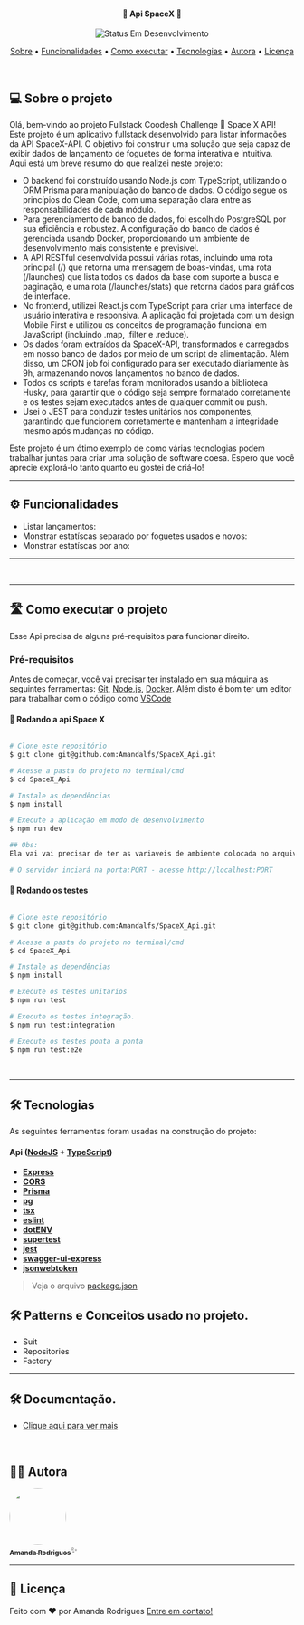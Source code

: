 </p>
<h4 align="center"> 
	🚧 Api SpaceX 🚧
</h4>

<p align="center">
	<img alt="Status Em Desenvolvimento" src="https://img.shields.io/badge/STATUS-CONCLUÌDO-green">
</p>

<p align="center">
 <a href="#-sobre-o-projeto">Sobre</a> •
 <a href="#-funcionalidades">Funcionalidades</a> •
 <a href="#-como-executar-o-projeto">Como executar</a> • 
 <a href="#-tecnologias">Tecnologias</a> • 
 <a href="#-autora">Autora</a> • 
 <a href="#user-content--licença">Licença</a>
</p>

<br>

## 💻 Sobre o projeto
Olá, bem-vindo ao projeto Fullstack Coodesh Challenge 🏅 Space X API!<br>
Este projeto é um aplicativo fullstack desenvolvido para listar informações da API SpaceX-API. O objetivo foi construir uma solução que seja capaz de exibir dados de lançamento de foguetes de forma interativa e intuitiva.<br>
Aqui está um breve resumo do que realizei neste projeto:
- O backend foi construído usando Node.js com TypeScript, utilizando o ORM Prisma para manipulação do banco de dados. O código segue os princípios do Clean Code, com uma separação clara entre as responsabilidades de cada módulo.<br>
- Para gerenciamento de banco de dados, foi escolhido PostgreSQL por sua eficiência e robustez. A configuração do banco de dados é gerenciada usando Docker, proporcionando um ambiente de desenvolvimento mais consistente e previsível.<br>
- A API RESTful desenvolvida possui várias rotas, incluindo uma rota principal (/) que retorna uma mensagem de boas-vindas, uma rota (/launches) que lista todos os dados da base com suporte a busca e paginação, e uma rota (/launches/stats) que retorna dados para gráficos de interface.<br>
- No frontend, utilizei React.js com TypeScript para criar uma interface de usuário interativa e responsiva. A aplicação foi projetada com um design Mobile First e utilizou os conceitos de programação funcional em JavaScript (incluindo .map, .filter e .reduce).<br>
- Os dados foram extraídos da SpaceX-API, transformados e carregados em nosso banco de dados por meio de um script de alimentação. Além disso, um CRON job foi configurado para ser executado diariamente às 9h, armazenando novos lançamentos no banco de dados.<br>
- Todos os scripts e tarefas foram monitorados usando a biblioteca Husky, para garantir que o código seja sempre formatado corretamente e os testes sejam executados antes de qualquer commit ou push.<br>
- Usei o JEST para conduzir testes unitários nos componentes, garantindo que funcionem corretamente e mantenham a integridade mesmo após mudanças no código.<br>

Este projeto é um ótimo exemplo de como várias tecnologias podem trabalhar juntas para criar uma solução de software coesa. Espero que você aprecie explorá-lo tanto quanto eu gostei de criá-lo!
<br>

---

## ⚙️ Funcionalidades

- Listar lançamentos:
- Monstrar estatíscas separado por foguetes usados e novos:
- Monstrar estatíscas por ano:

---

<br>

---
## 🛣️ Como executar o projeto

Esse Api precisa de alguns pré-requisitos para funcionar direito.

### Pré-requisitos

Antes de começar, você vai precisar ter instalado em sua máquina as seguintes ferramentas:
[Git](https://git-scm.com), [Node.js](https://nodejs.org/en/), [Docker]().
Além disto é bom ter um editor para trabalhar com o código como [VSCode](https://code.visualstudio.com/)

#### 🎲 Rodando a api Space X

```bash

# Clone este repositório
$ git clone git@github.com:Amandalfs/SpaceX_Api.git

# Acesse a pasta do projeto no terminal/cmd
$ cd SpaceX_Api

# Instale as dependências
$ npm install

# Execute a aplicação em modo de desenvolvimento
$ npm run dev

## Obs:
Ela vai vai precisar de ter as variaveis de ambiente colocada no arquivo .env igual esta no .env.example

# O servidor inciará na porta:PORT - acesse http://localhost:PORT

```
#### 🎲 Rodando os testes

```bash

# Clone este repositório
$ git clone git@github.com:Amandalfs/SpaceX_Api.git

# Acesse a pasta do projeto no terminal/cmd
$ cd SpaceX_Api

# Instale as dependências
$ npm install

# Execute os testes unitarios
$ npm run test

# Execute os testes integração.
$ npm run test:integration

# Execute os testes ponta a ponta
$ npm run test:e2e

```

<br>

---

## 🛠 Tecnologias

As seguintes ferramentas foram usadas na construção do projeto:

#### []()**Api**  ([NodeJS](https://nodejs.org/en/)  +  [TypeScript](https://www.typescriptlang.org/))

-   **[Express]()**
-   **[CORS]()**
-   **[Prisma]()**
-   **[pg]()**
-   **[tsx]()**
-   **[eslint]()**
-   **[dotENV]()**
-   **[supertest]()**
-   **[jest]()**
-   **[swagger-ui-express]()**
-   **[jsonwebtoken]()**

> Veja o arquivo  [package.json](https://github.com/Amandalfs/CRUD-bancoHzhong/blob/main/package.json)

## 🛠 Patterns e Conceitos usado no projeto.
- Suit
- Repositories
- Factory

---

## 🛠 Documentação.
- <a href="https://space-x-api.onrender.com/api-docs/">Clique aqui para ver mais</a>

<br>

## 🧙‍♀️ Autora

<a href="https://www.linkedin.com/in/amanda-rodrigues%F0%9F%8F%B3%EF%B8%8F%E2%80%8D%E2%9A%A7%EF%B8%8F-a92271166/">
 <img style="border-radius: 50%;" src="https://avatars.githubusercontent.com/u/65101161?v=4" width="100px;" alt=""/>
 <br />
 <sub><b>Amanda Rodrigues</b></sub></a>✨</a>
 <br />

---

## 📝 Licença

<!-- Este projeto esta sobe a licença [MIT](./LICENSE). -->

Feito com ❤️ por Amanda Rodrigues [Entre em contato!](https://www.linkedin.com/in/amanda-rodrigues%F0%9F%8F%B3%EF%B8%8F%E2%80%8D%E2%9A%A7%EF%B8%8F-a92271166/)
